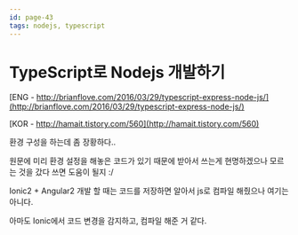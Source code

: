 ```yaml
---
id: page-43
tags: nodejs, typescript
---
```

# TypeScript로 Nodejs 개발하기

[ENG - http://brianflove.com/2016/03/29/typescript-express-node-js/](http://brianflove.com/2016/03/29/typescript-express-node-js/)

[KOR - http://hamait.tistory.com/560](http://hamait.tistory.com/560)

환경 구성을 하는데 좀 장황하다..

원문에 미리 환경 설정을 해놓은 코드가 있기 때문에 받아서 쓰는게 현명하겠으나 모르는 것을 갔다 쓰면 도움이 될지 :/

Ionic2 + Angular2 개발 할 때는 코드를 저장하면 알아서 js로 컴파일 해줬으나 여기는 아니다.

아마도 Ionic에서 코드 변경을 감지하고, 컴파일 해준 거 같다.
